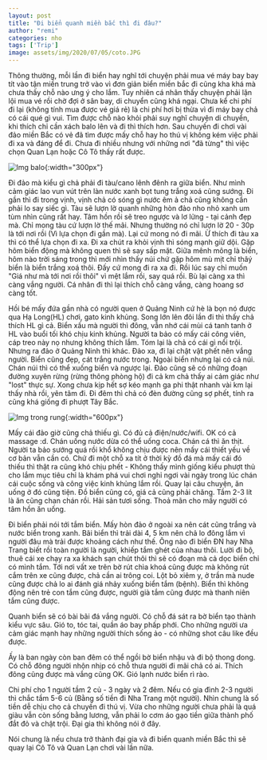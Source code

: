 ```yaml
---
layout: post
title: "Đi biển quanh miền bắc thì đi đâu?"
author: "remi"
categories: nho
tags: ['Trip']
image: assets/img/2020/07/05/coto.JPG
---
```


Thông thường, mỗi lần đi biển hay nghĩ tới chuyện phải mua vé máy bay bay tít vào tận miền trung trở vào vì đơn giản biển miền bắc đi cũng kha khá mà chưa thấy chỗ nào ưng ý cho lắm. Tuy nhiên cá nhân thấy chuyện phải lặn lội mua vé rồi chờ đợi ở sân bay, di chuyển cũng khá ngại. Chưa kể chi phí đi lại (không tính mua được vé giá rẻ) là chi phí hơi bị thừa vì đi máy bay chả có cái qué gì vui. Tìm được chỗ nào khỏi phải suy nghĩ chuyện di chuyển, khi thích chỉ cần xách balo lên và đi thì thích hơn. Sau chuyến đi chơi vài đảo miền Bắc có vẻ đã tìm được mấy chỗ hay ho thú vị không kém việc phải đi xa và đáng để đi. Chưa đi nhiều nhưng với những nơi "đã từng" thì việc chọn Quan Lạn hoặc Cô Tô thấy rất được.

![Img balo]( {{site.url}}/assets/img/2020/07/05/IMG_2466.JPG){:width="300px"}

Đi đảo mà kiểu gì chả phải đi tàu/cano lênh đênh ra giữa biển. Như mình cảm giác lao vun vút trên làn nước xanh bọt tung trắng xoá cũng sướng. Đi gần thì đi trong vịnh, vịnh chả có sóng gì nước êm ả chả cũng không cần phải lo say siếc gì. Tàu sẽ lượn lờ quanh những hòn đảo nho nhỏ xanh um tùm nhìn cũng rất hay. Tâm hồn rồi sẽ treo ngược và lơ lửng - tại cảnh đẹp mà. Chỉ mong tàu cứ lượn lờ thế mãi. Nhưng thường nó chỉ lượn lờ 20 - 30p là tới nơi rồi (Vì lựa chọn đi gần mà). Lại cứ mong nó đi mãi. Ừ thích đi tàu xa thì có thể lựa chọn đi xa. Đi xa chút ra khỏi vịnh thì sóng mạnh giữ dội. Gặp hôm biển động mà không quen thì sẽ say sấp mặt. Giữa mênh mông là biển, hôm nào trời sáng trong thì mới nhìn thấy núi chứ gặp hôm mù mịt chỉ thâý biển là biển trắng xoá thôi. Đấy cứ mong đi ra xa đi. Rồi lúc say chỉ muốn "Giá như mà tới nơi rồi thôi" vì mệt lắm rồi, say quá rồi. Bù lại càng xa thì càng vắng người. Cá nhân đi thì lại thích chỗ càng vắng, càng hoang sơ càng tốt.

Hồi bé mấy đứa gần nhà có người quen ở Quảng Ninh cứ hè là bọn nó được qua Hạ Long(HL) chơi, gato kinh khủng. Song lớn lên đôi lần đi thì thấy chả thích HL gì cả. Biển xấu mà người thì đông, vẫn nhớ cái mùi cá tanh tanh ở HL vào buổi tối khó chịu kinh khủng. Người ta bảo có mấy cái công viên, cáp treo này nọ nhưng không thích lắm. Tóm lại là chả có cái gì nổi trội. Nhưng ra đảo ở Quảng Ninh thì khác. Đảo xa, đi lại chật vật phết nên vắng người. Biển cũng đẹp, cát trắng nước trong. Ngoài biển nhưng lại có cả núi. Chán núi thì có thể xuống biển và ngược lại. Đảo cũng sẽ có những đoạn đường xuyên rừng (rừng thông phòng hộ) đi cả km chả thấy ai cảm giác như "lost" thực sự. Xong chưa kịp hết sợ kéo mạnh ga phi thật nhanh vài km lại thấy nhà rồi, yên tâm đi. Đi đêm thì chả có đèn đường cũng sợ phết, tính ra cũng khá giống đi phượt Tây Bắc.

![Img trong rung]( {{site.url}}/assets/img/2020/07/05/IMG_2493.JPG){:width="600px"}

Mấy cái đảo giờ cũng chả thiếu gì. Có đủ cả điện/nước/wifi. OK có cả massage :d. Chán uống nước dừa có thể uống coca. Chán cá thì ăn thịt. Người ta bảo sướng quá rồi khổ không chịu được nên mấy cái thiết yếu về cơ bản vẫn cần có. Chứ đi một chỗ xa tít ở thời kỳ đồ đá mà mấy cái đó thiếu thì thật ra cũng khó chịu phết - Không thấy mình giống kiểu phượt thủ cho lắm mục tiêu chỉ là khám phá vui chơi nghỉ ngơi vài ngày trong lúc chán cái cuộc sống và công việc kinh khủng lắm rồi. Quay lại câu chuyện, ăn uống ở đó cũng tiện. Đồ biển cũng có, giá cả cũng phải chăng. Tầm 2-3 lít là ăn cũng chan chán rồi. Hải sản tươi sống. Thoả mãn cho mấy người có tâm hồn ăn uống.

Đi biển phải nói tới tắm biển. Mấy hòn đảo ở ngoài xa nên cát cũng trắng và nước biển trong xanh. Bãi biển thì trải dài 4, 5 km nên chả lo đông lắm vì người đâu mà trải được khoảng cách như thế. Ông nào đi biển ĐN hay Nha Trang biết rồi toàn người là người, khiếp tắm ghét của nhau thôi. Lười đi bộ, thuê cái xe chạy ra xa khách sạn chút thôi thì sẽ có đoạn mà cả dọc biển chỉ có mình tắm. Tới nơi vất xe trên bờ rút chìa khoá cũng được mà không rút cắm trên xe cũng được, chả cần ai trông coi. Lột bỏ xiêm y, ở trần mà nude cũng được chả lo ai đánh giá nhảy xuống biển tắm (bệnh). Biển thì không động nên trẻ con tắm cũng được, người già tắm cũng được mà thanh niên tắm cũng được.

Quanh biển sẽ có bài bãi đá vắng người. Có chỗ đá sát ra bờ biển tạo thành kiểu vực sâu. Gió to, tóc tai, quần áo bay phấp phới. Cho những người ưa cảm giác mạnh hay những người thích sống ảo - có những shot câu like đều được.

Ấy là ban ngày còn ban đêm có thể ngồi bờ biển nhậu và đi bộ thong dong. Có chỗ đông người nhộn nhịp có chỗ thưa người đi mãi chả có ai. Thích đông cũng được mà vắng cũng OK. Gió lạnh nước biển rì rào.

Chi phí cho 1 người tầm 2 củ - 3 ngày và 2 đêm. Nếu có gia đình 2-3 người thì chắc tầm 5-6 củ (Bằng số tiền đi Nha Trang một người). Nhìn chung là số tiền dễ chịu cho cả chuyến đi thú vị. Vừa cho những người chưa phải là quá giàu vẫn còn sống bằng lương, vẫn phải lo cơm áo gạo tiền giữa thành phố đắt đỏ và chật trội. Đại gia thì không nói ở đây.

Nói chung là nếu chưa trở thành đại gia và đi biển quanh miền Bắc thì sẽ quay lại Cô Tô và Quan Lạn chơi vài lần nữa.

